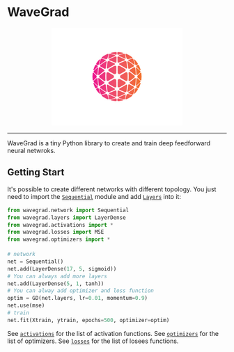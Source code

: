 # WaveGrad 

<p align="center">
    <img width="300" src = "https://github.com/vlnraf/WaveGrad/blob/master/docs/static/logo.webp">
</p>

---
WaveGrad is a tiny Python library to create and train deep feedforward neural netwroks.

## Getting Start

It's possible to create different networks with different topology. You just need to import the [`Sequential`](https://vlnraf.github.io/WaveGrad/build/html/api.html#module-wavegrad.network) module and add [`Layers`](https://vlnraf.github.io/WaveGrad/build/html/api.html#module-wavegrad.layers) into it:

```python
from wavegrad.network import Sequential
from wavegrad.layers import LayerDense
from wavegrad.activations import *
from wavegrad.losses import MSE
from wavegrad.optimizers import *

# network
net = Sequential()
net.add(LayerDense(17, 5, sigmoid))
# You can always add more layers
net.add(LayerDense(5, 1, tanh))
# You can alway add optimizer and loss function
optim = GD(net.layers, lr=0.01, momentum=0.9)
net.use(mse)
# train
net.fit(Xtrain, ytrain, epochs=500, optimizer=optim)

```

See [`activations`](https://vlnraf.github.io/WaveGrad/build/html/api.html#module-wavegrad.activations) for the list of activation functions.
See [`optimizers`](https://vlnraf.github.io/WaveGrad/build/html/api.html#module-wavegrad.optimizers) for the list of optimizers.
See [`losses`](https://vlnraf.github.io/WaveGrad/build/html/api.html#module-wavegrad.losses) for the list of losees functions.
